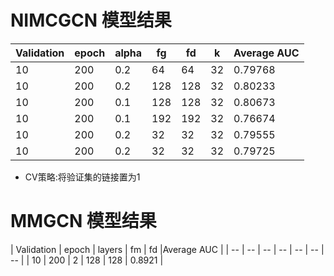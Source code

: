 # NIMCGCN 模型结果
| Validation | epoch | alpha | fg | fd | k | Average AUC |
| -- | -- | -- | -- | -- | -- | -- |
| 10 | 200 | 0.2 | 64 | 64 | 32 | 0.79768 | 
| 10 | 200 | 0.2 | 128 | 128 | 32 | 0.80233 | 
| 10 | 200 | 0.1 | 128 | 128 | 32 | 0.80673 | 
| 10 | 200 | 0.1 | 192 | 192 | 32 | 0.76674 | 
| 10 | 200 | 0.2 | 32 | 32 | 32 | 0.79555 | 
| 10 | 200 | 0.2 | 32 | 32 | 32 | 0.79725 | 

* CV策略:将验证集的链接置为1
# MMGCN 模型结果
| Validation | epoch | layers | fm | fd |Average AUC |
| -- | -- | -- | -- | -- | -- | -- |
| 10 | 200  | 2 | 128 | 128 | 0.8921 |